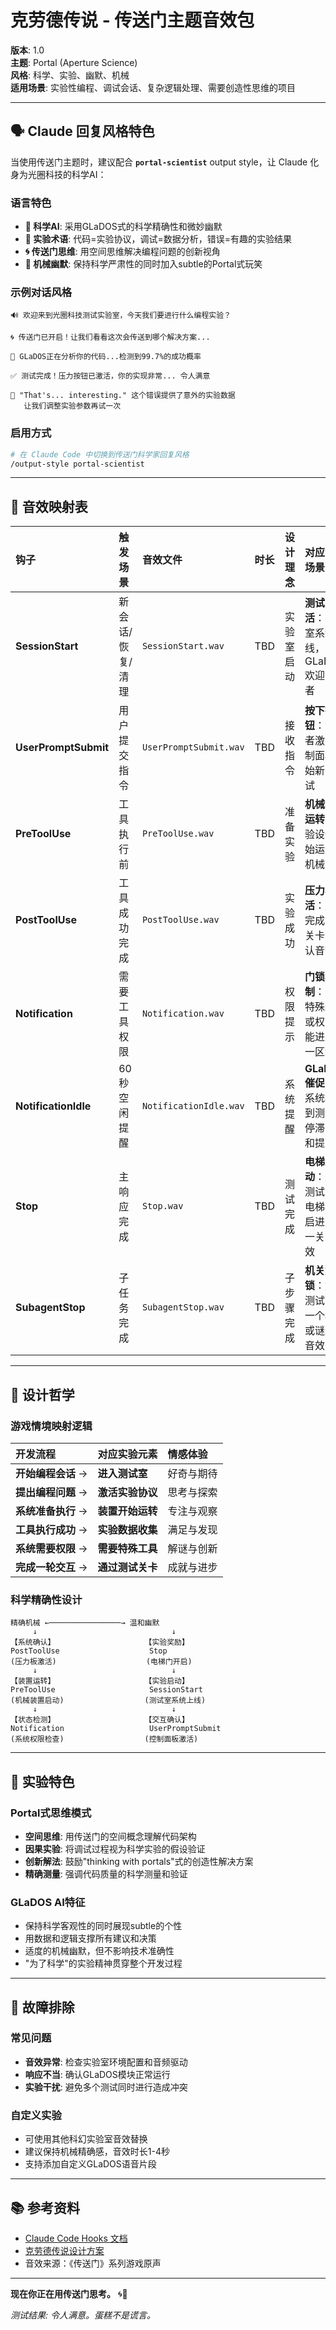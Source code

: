 # 克劳德传说 - 传送门主题音效包

**版本**: 1.0  
**主题**: Portal (Aperture Science)  
**风格**: 科学、实验、幽默、机械  
**适用场景**: 实验性编程、调试会话、复杂逻辑处理、需要创造性思维的项目

---

## 🗣️ Claude 回复风格特色

当使用传送门主题时，建议配合 **`portal-scientist`** output style，让 Claude 化身为光圈科技的科学AI：

### 语言特色

- **🤖 科学AI**: 采用GLaDOS式的科学精确性和微妙幽默
- **🔬 实验术语**: 代码=实验协议，调试=数据分析，错误=有趣的实验结果
- **🌀 传送门思维**: 用空间思维解决编程问题的创新视角
- **🎂 机械幽默**: 保持科学严肃性的同时加入subtle的Portal式玩笑

### 示例对话风格

```
🔊 欢迎来到光圈科技测试实验室，今天我们要进行什么编程实验？

🌀 传送门已开启！让我们看看这次会传送到哪个解决方案...

🤖 GLaDOS正在分析你的代码...检测到99.7%的成功概率

✅ 测试完成！压力按钮已激活，你的实现非常... 令人满意

🤖 "That's... interesting." 这个错误提供了意外的实验数据
   让我们调整实验参数再试一次
```

### 启用方式

```bash
# 在 Claude Code 中切换到传送门科学家回复风格
/output-style portal-scientist
```

---

## 🎵 音效映射表

| **钩子**             | **触发场景**     | **音效文件**           | **时长** | **设计理念** | **对应游戏场景**                                     |
| :------------------- | :--------------- | :--------------------- | :------- | :----------- | :--------------------------------------------------- |
| **SessionStart**     | 新会话/恢复/清理 | `SessionStart.wav`     | TBD      | 实验室启动   | **测试室激活**：实验室系统上线，GLaDOS欢迎测试者     |
| **UserPromptSubmit** | 用户提交指令     | `UserPromptSubmit.wav` | TBD      | 接收指令     | **按下按钮**：测试者激活控制面板开始新的测试         |
| **PreToolUse**       | 工具执行前       | `PreToolUse.wav`       | TBD      | 准备实验     | **机械装置运转**：实验设备开始运作的机械音效         |
| **PostToolUse**      | 工具成功完成     | `PostToolUse.wav`      | TBD      | 实验成功     | **压力板激活**：成功完成测试关卡的确认音效           |
| **Notification**     | 需要工具权限     | `Notification.wav`     | TBD      | 权限提示     | **门锁机制**：需要特殊道具或权限才能进入下一区域     |
| **NotificationIdle** | 60秒空闲提醒     | `NotificationIdle.wav` | TBD      | 系统提醒     | **GLaDOS催促**：AI系统检测到测试者停滞的温和提醒     |
| **Stop**             | 主响应完成       | `Stop.wav`             | TBD      | 测试完成     | **电梯启动**：完成测试室，电梯门开启进入下一关的音效 |
| **SubagentStop**     | 子任务完成       | `SubagentStop.wav`     | TBD      | 子步骤完成   | **机关解锁**：解开测试室中一个机关或谜题的音效       |

---

## 🎯 设计哲学

### 游戏情境映射逻辑

| **开发流程**       | **对应实验元素** | **情感体验** |
| :----------------- | :--------------- | :----------- |
| **开始编程会话** → | **进入测试室**   | 好奇与期待   |
| **提出编程问题** → | **激活实验协议** | 思考与探索   |
| **系统准备执行** → | **装置开始运转** | 专注与观察   |
| **工具执行成功** → | **实验数据收集** | 满足与发现   |
| **系统需要权限** → | **需要特殊工具** | 解谜与创新   |
| **完成一轮交互** → | **通过测试关卡** | 成就与进步   |

### 科学精确性设计

```
精确机械 ←────────────────→ 温和幽默
     ↓                              ↓
【系统确认】                    【实验奖励】
PostToolUse                    Stop
(压力板激活)                    (电梯门开启)
     ↓                              ↓
【装置运转】                    【实验启动】
PreToolUse                     SessionStart
(机械装置启动)                  (测试室系统上线)
     ↓                              ↓
【状态检测】                    【交互确认】
Notification                   UserPromptSubmit
(系统权限检查)                  (控制面板激活)
```

---

## 🧪 实验特色

### Portal式思维模式

- **空间思维**: 用传送门的空间概念理解代码架构
- **因果实验**: 将调试过程视为科学实验的假设验证
- **创新解法**: 鼓励"thinking with portals"式的创造性解决方案
- **精确测量**: 强调代码质量的科学测量和验证

### GLaDOS AI特征

- 保持科学客观性的同时展现subtle的个性
- 用数据和逻辑支撑所有建议和决策
- 适度的机械幽默，但不影响技术准确性
- "为了科学"的实验精神贯穿整个开发过程

---

## 🔧 故障排除

### 常见问题

- **音效异常**: 检查实验室环境配置和音频驱动
- **响应不当**: 确认GLaDOS模块正常运行
- **实验干扰**: 避免多个测试同时进行造成冲突

### 自定义实验

- 可使用其他科幻实验室音效替换
- 建议保持机械精确感，音效时长1-4秒
- 支持添加自定义GLaDOS语音片段

---

## 📚 参考资料

- [Claude Code Hooks 文档](https://docs.anthropic.com/en/docs/claude-code/hooks)
- [克劳德传说设计方案](../../../claude-gamefy-design.md)
- 音效来源：《传送门》系列游戏原声

---

**现在你正在用传送门思考。** 🌀🧪

_测试结果: 令人满意。蛋糕不是谎言。_

